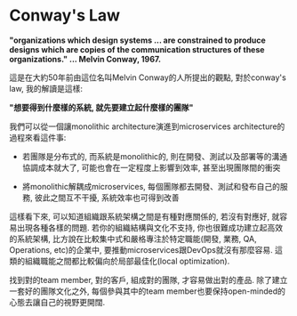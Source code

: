 # Conway's Law

**"organizations which design systems ... are constrained to produce designs which are copies of the communication structures of these organizations." ... Melvin Conway, 1967.**

這是在大約50年前由這位名叫Melvin Conway的人所提出的觀點, 對於conway's law, 我的解讀是這樣:

**"想要得到什麼樣的系統, 就先要建立起什麼樣的團隊"**

我們可以從一個讓monolithic architecture演進到microservices architecture的過程來看這件事:

* 若團隊是分布式的, 而系統是monolithic的, 則在開發、測試以及部署等的溝通協調成本就大了, 可能也會在一定程度上影響到效率, 甚至出現團隊間的衝突

* 將monolithic解耦成microservices, 每個團隊都去開發、測試和發布自己的服務, 彼此之間互不干擾, 系統效率也可得到改善

這樣看下來, 可以知道組織跟系統架構之間是有種對應關係的, 若沒有對應好, 就容易出現各種各樣的問題. 若你的組織結構與文化不支持, 你也很難成功建立起高效的系統架構, 比方說在比較集中式和嚴格專注於特定職能\(開發, 業務, QA, Operations, etc\)的企業中, 要推動microservices跟DevOps就沒有那麼容易. 這類的組織職能之間都比較偏向於局部最佳化\(local optimization\).

找到對的team member, 對的客戶, 組成對的團隊, 才容易做出對的產品. 除了建立一套好的團隊文化之外, 每個參與其中的team member也要保持open-minded的心態去讓自己的視野更開闊.

